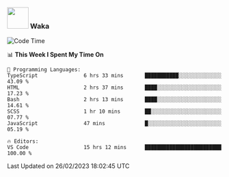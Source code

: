 ### <img src="https://media.giphy.com/media/VgCDAzcKvsR6OM0uWg/giphy.gif" width="50"> Waka

  <!--START_SECTION:waka-->
![Code Time](http://img.shields.io/badge/Code%20Time-1%2C294%20hrs%2012%20mins-blue)

📊 **This Week I Spent My Time On** 

```text
💬 Programming Languages: 
TypeScript               6 hrs 33 mins       ███████████░░░░░░░░░░░░░░   43.09 % 
HTML                     2 hrs 37 mins       ████░░░░░░░░░░░░░░░░░░░░░   17.23 % 
Bash                     2 hrs 13 mins       ████░░░░░░░░░░░░░░░░░░░░░   14.61 % 
SCSS                     1 hr 10 mins        ██░░░░░░░░░░░░░░░░░░░░░░░   07.77 % 
JavaScript               47 mins             █░░░░░░░░░░░░░░░░░░░░░░░░   05.19 % 

🔥 Editors: 
VS Code                  15 hrs 12 mins      █████████████████████████   100.00 % 
```


 Last Updated on 26/02/2023 18:02:45 UTC
<!--END_SECTION:waka-->
